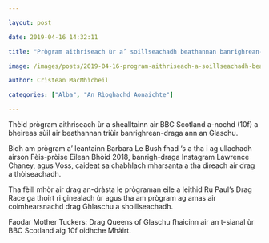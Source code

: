 ```yaml
---

layout: post

date: 2019-04-16 14:32:11

title: "Prògram aithriseach ùr a’ soillseachadh beathannan banrighrean-draga Ghlaschu"

image: /images/posts/2019-04-16-program-aithriseach-a-soillseachadh-beathannan-banrighrean-draga-ghlaschu.webp

author: Crìstean MacMhìcheil

categories: ["Alba", "An Rìoghachd Aonaichte"]

---
```


Thèid prògram aithriseach ùr a shealltainn air BBC Scotland a-nochd (10f) a bheireas sùil air beathannan triùir banrighrean-draga ann an Glaschu.

Bidh am prògram a’ leantainn Barbara Le Bush fhad ‘s a tha i ag ullachadh airson Fèis-pròise Eilean Bhòid 2018, banrigh-draga Instagram Lawrence Chaney, agus Voss, caideat sa chabhlach mharsanta a tha dìreach air drag a thòiseachadh.

Tha fèill mhòr air drag an-dràsta le prògraman eile a leithid Ru Paul’s Drag Race ga thoirt ri ginealach ùr agus tha am prògram ag amas air coimhearsnachd drag Ghlaschu a shoillseachadh.

Faodar Mother Tuckers: Drag Queens of Glaschu fhaicinn air an t-sianal ùr BBC Scotland aig 10f oidhche Mhàirt.
